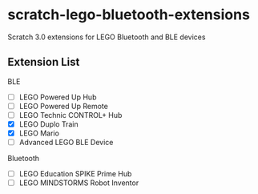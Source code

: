 # scratch-lego-bluetooth-extensions
Scratch 3.0 extensions for LEGO Bluetooth and BLE devices

## Extension List
BLE
- [ ] LEGO Powered Up Hub
- [ ] LEGO Powered Up Remote
- [ ] LEGO Technic CONTROL+ Hub
- [x] LEGO Duplo Train
- [x] LEGO Mario
- [ ] Advanced LEGO BLE Device

Bluetooth
- [ ] LEGO Education SPIKE Prime Hub
- [ ] LEGO MINDSTORMS Robot Inventor

